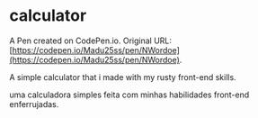 # calculator

A Pen created on CodePen.io. Original URL: [https://codepen.io/Madu25ss/pen/NWordoe](https://codepen.io/Madu25ss/pen/NWordoe).

A simple calculator that i made with my rusty front-end skills.

uma calculadora simples feita com minhas habilidades front-end enferrujadas. 
